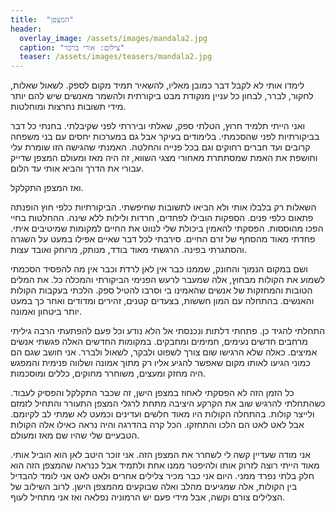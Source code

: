 ```yaml
---
title:  "המצפן"
header:
  overlay_image: /assets/images/mandala2.jpg
  caption: "צילום: אורי ברכר"
  teaser: /assets/images/teasers/mandala2.jpg
---
```


לימדו אותי לא לקבל דבר כמובן מאליו, להשאיר תמיד מקום לספק. לשאול שאלות, לחקור, לברר,<!--more-->
לבחון כל עניין מנקודת מבט ביקורתית ולהשמר מאנשים שיש להם יותר מידי תשובות נחרצות ומוחלטות.

ואני הייתי תלמיד חרוץ, הטלתי ספק, שאלתי וביררתי לפני שקיבלתי. בחנתי כל דבר בביקורתיות לפני שהסכמתי.
בלימודים בעיקר אבל גם במערכות יחסים עם בני משפחה קרובים ועד חברים רחוקים וגם בכל פנייה והחלטה.
האמנתי שהגישה הזו שומרת עלי וחושפת את האמת שמסתתרת מאחורי מצגי השווא,
זה היה מאז ומעולם המצפן שדייק עבורי את הדרך והביא אותי עד הלום.

ואז המצפן התקלקל.

השאלות רק בלבלו אותי ולא הביאו לתשובות שחיפשתי. הביקורתיות כלפי חוץ הופנתה פתאום כלפי פנים.
הספקות הובילו לפחדים, חרדות ולילות ללא שינה. ההחלטות בחיי הפכו מהוססות.
הפסקתי להאמין ביכולת שלי לנווט את החיים למקומות שמיטיבים איתי. פחדתי מאוד מהסחף של זרם החיים.
סירבתי לכל דבר שאיים אפילו במעט על השגרה והסתגרתי בפינה. הרגשתי מאוד בודד, מנותק, מרוחק ואובד עצות.

ושם במקום הנמוך והחונק, שממנו כבר אין לאן לרדת וכבר אין מה להפסיד הסכמתי לשמוע את הקולות מבחוץ,
אלה שמעבר לרעש הפנימי הביקורתי והמכלה כל.
את המלים הטובות והמחזקות של אנשים שהאמינו בי וסרבו להטיל ספק. הלכתי בעקבות הקולות והאנשים.
בהתחלה עם המון חששות, בצעדים קטנים, זהירים ומדודים ואחר כך במעט יותר ביטחון ואמונה.

התחלתי להגיד כן.
פתחתי דלתות ונכנסתי אל הלא נודע וכל פעם להפתעתי הרבה גיליתי מרחבים חדשים נעימים, חמימים ומחבקים.
במקומות החדשים האלה פגשתי אנשים אמיצים.
כאלה שלא הרגישו שום צורך לשפוט ולבקר, לשאול ולברר.
אני חושב שגם הם כמוני הגיעו לאותו מקום שאפשר להגיע אליו
רק מתוך אמונה ושלווה פנימית והמפגש היה מחזק ומעצים, משוחרר מחוקים, כללים ומוסכמות.

כל הזמן הזה לא הפסקתי לאחוז במצפן הישן, זה שכבר התקלקל והפסיק לעבוד.
כשהתחלתי להרגיש שוב את הקרקע היציבה מתחת לרגלי המצפן התעורר והתחיל לזמזם ולייצר קולות.
בהתחלה הקולות היו מאוד חלשים ועדינים וכמעט לא שמתי לב לקיומם. אבל לאט לאט הם הלכו והתחזקו.
הכל קרה בהדרגה והיה נראה כאילו אלה הקולות הטבעיים שלי שהיו שם מאז ומעולם.

אני מודה שעדיין קשה לי לשחרר את המצפן הזה.
אני זוכר היטב לאן הוא הוביל אותי. מאוד הייתי רוצה לזרוק אותו ולהיפטר ממנו
אחת ולתמיד אבל כנראה שהמצפן הזה הוא חלק בלתי נפרד ממני. היום אני כבר מכיר צלילים אחרים
ולאט לאט אני לומד להבדיל בין הקולות, אלה שמגיעים מהלב ואלה שבוקעים מהמצפן הישן.
לרוב השילוב של הצלילים צורם וקשה, אבל מידי פעם יש הרמוניה נפלאה ואז אני מתחיל לעוף.
